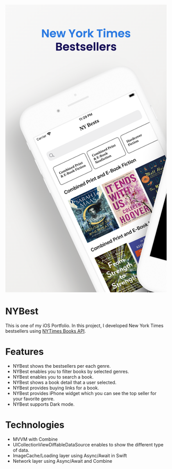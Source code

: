 ![Screenshot](https://github.com/vchoidevops/nytbest/blob/main/Apple%20iPhone%208%20Plus%20Screenshot%200.png)

#  NYBest
This is one of my iOS Portfolio. In this project, I developed New York Times bestsellers using [NYTimes Books API](https://developer.nytimes.com/).

# Features
- NYBest shows the bestsellers per each genre.
- NYBest enables you to filter books by selected genres.
- NYBest enables you to search a book.
- NYBest shows a book detail that a user selected.
- NYBest provides buying links for a book.
- NYBest provides iPhone widget which you can see the top seller for your favorite genre.
- NYBest supports Dark mode.

# Technologies
- MVVM with Combine 
- UICollectionViewDiffableDataSource enables to show the different type of data.
- ImageCache/Loading layer using Async/Await in Swift
- Network layer using Async/Await and Combine

